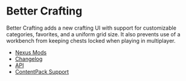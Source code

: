 # Better Crafting

Better Crafting adds a new crafting UI with support for customizable categories,
favorites, and a uniform grid size. It also prevents use of a workbench from
keeping chests locked when playing in multiplayer.

* [Nexus Mods](https://www.nexusmods.com/stardewvalley/mods/11115/)
* [Changelog](https://github.com/KhloeLeclair/StardewMods/blob/main/BetterCrafting/CHANGELOG.md)
* [API](https://github.com/KhloeLeclair/StardewMods/blob/main/BetterCrafting/ModAPI.cs)
* [ContentPack Support](https://github.com/KhloeLeclair/StardewMods/tree/main/BetterCrafting.Example)
